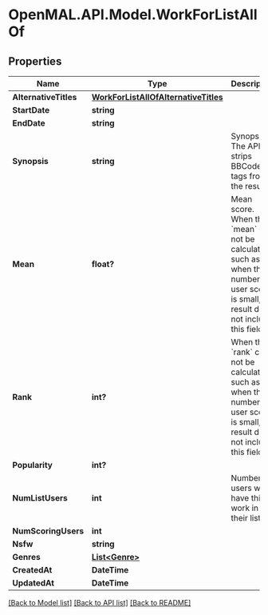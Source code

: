 # OpenMAL.API.Model.WorkForListAllOf
## Properties

Name | Type | Description | Notes
------------ | ------------- | ------------- | -------------
**AlternativeTitles** | [**WorkForListAllOfAlternativeTitles**](WorkForListAllOfAlternativeTitles.md) |  | [optional] 
**StartDate** | **string** |  | [optional] 
**EndDate** | **string** |  | [optional] 
**Synopsis** | **string** | Synopsis.   The API strips BBCode tags from the result.  | [optional] 
**Mean** | **float?** | Mean score.  When the &#x60;mean&#x60; can not be calculated, such as when the number of user scores is small, the result does not include this field.   | [optional] 
**Rank** | **int?** | When the &#x60;rank&#x60; can not be calculated, such as when the number of user scores is small, the result does not include this field.   | [optional] 
**Popularity** | **int?** |  | [optional] 
**NumListUsers** | **int** | Number of users who have this work in their list.  | [optional] 
**NumScoringUsers** | **int** |  | [optional] 
**Nsfw** | **string** | | Value | Description | | - -- - | - -- - | | white | This work is safe for work | | gray | This work may be not safe for work | | black | This work is not safe for work |  | [optional] 
**Genres** | [**List&lt;Genre&gt;**](Genre.md) |  | [optional] 
**CreatedAt** | **DateTime** |  | [optional] 
**UpdatedAt** | **DateTime** |  | [optional] 

[[Back to Model list]](../README.md#documentation-for-models) [[Back to API list]](../README.md#documentation-for-api-endpoints) [[Back to README]](../README.md)

